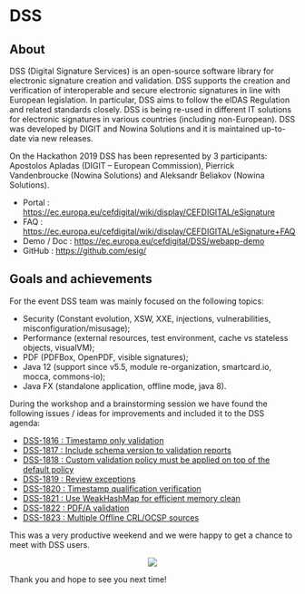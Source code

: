 # DSS

## About

DSS (Digital Signature Services) is an open-source software library for electronic signature creation and validation. DSS supports the creation and verification of interoperable and secure electronic signatures in line with European legislation. In particular, DSS aims to follow the eIDAS Regulation and related standards closely.
DSS is being re-used in different IT solutions for electronic signatures in various countries (including non-European).
DSS was developed by DIGIT and Nowina Solutions and it is maintained up-to-date via new releases.

On the Hackathon 2019 DSS has been represented by 3 participants: Apostolos Apladas (DIGIT – European Commission), Pierrick Vandenbroucke (Nowina Solutions) and Aleksandr Beliakov (Nowina Solutions).

* Portal : https://ec.europa.eu/cefdigital/wiki/display/CEFDIGITAL/eSignature
* FAQ : https://ec.europa.eu/cefdigital/wiki/display/CEFDIGITAL/eSignature+FAQ
* Demo / Doc : https://ec.europa.eu/cefdigital/DSS/webapp-demo
* GitHub : https://github.com/esig/

## Goals and achievements

For the event DSS team was mainly focused on the following topics:

* Security (Constant evolution, XSW, XXE, injections, vulnerabilities, misconfiguration/misusage);
* Performance (external resources, test environment, cache vs stateless objects, visualVM);
* PDF (PDFBox, OpenPDF, visible signatures);
* Java 12 (support since v5.5, module re-organization, smartcard.io, mocca, commons-io);
* Java FX (standalone application, offline mode, java 8).

During the workshop and a brainstorming session we have found the following issues / ideas for improvements and included it to the DSS agenda:
* [DSS-1816 : Timestamp only validation](https://ec.europa.eu/cefdigital/tracker/browse/DSS-1816)
* [DSS-1817 : Include schema version to validation reports](https://ec.europa.eu/cefdigital/tracker/browse/DSS-1817)
* [DSS-1818 : Custom validation policy must be applied on top of the default policy](https://ec.europa.eu/cefdigital/tracker/browse/DSS-1818)
* [DSS-1819 : Review exceptions](https://ec.europa.eu/cefdigital/tracker/browse/DSS-1819)
* [DSS-1820 : Timestamp qualification verification](https://ec.europa.eu/cefdigital/tracker/browse/DSS-1820)
* [DSS-1821 : Use WeakHashMap for efficient memory clean](https://ec.europa.eu/cefdigital/tracker/browse/DSS-1821)
* [DSS-1822 : PDF/A validation](https://ec.europa.eu/cefdigital/tracker/browse/DSS-1822)
* [DSS-1823 : Multiple Offline CRL/OCSP sources](https://ec.europa.eu/cefdigital/tracker/browse/DSS-1823)

This was a very productive weekend and we were happy to get a chance to meet with DSS users.

<p align="center"><img src="https://live.staticflickr.com/65535/48851755908_c6c1b572e8_b.jpg"/></p>

Thank you and hope to see you next time!
